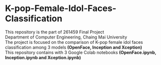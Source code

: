 # K-pop-Female-Idol-Faces-Classification
This repository is the part of 261459 Final Project
<br>Department of Computer Engineering, Chaing Mai University
<br>The project is focused on the comparison of K-pop female idol faces classification among 3 models **(OpenFace, Inception and Xception)**
<br>This repository contains with 3 Google Colab notebooks **(OpenFace.ipynb, Inception.ipynb and Xception.ipynb)**
